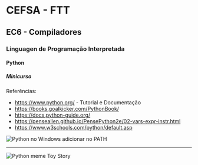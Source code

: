 # CEFSA - FTT
## EC6 - Compiladores
### Linguagen de Programação Interpretada
#### Python
##### Minicurso

Referências:

- https://www.python.org/ - Tutorial e Documentação
- https://books.goalkicker.com/PythonBook/
- https://docs.python-guide.org/
- https://penseallen.github.io/PensePython2e/02-vars-expr-instr.html
- https://www.w3schools.com/python/default.asp

![Python no Windows adicionar no PATH](https://docs.blender.org/manual/pt/dev/_images/about_contribute_install_windows_installer.png)

<hr>

![Python meme Toy Story](https://i.pinimg.com/564x/86/a4/8e/86a48e6257c49286e8fe1b689e2aead6.jpg)

